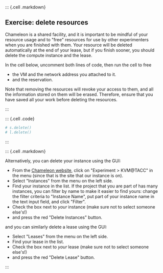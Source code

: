 
::: {.cell .markdown}
## Exercise: delete resources


Chameleon is a shared facility, and it is important to be mindful of your resource usage and to "free" resources for use by other experimenters when you are finished with them. Your resource will be deleted automatically at the end of your lease, but if you finish sooner, you should delete the compute instance and the lease.

In the cell below, uncomment both lines of code, then run the cell to free 

* the VM and the network address you attached to it.
* and the reservation.

Note that removing the resources will revoke your access to them, and all the information stored on them will be erased. Therefore, ensure that you have saved all your work before deleting the resources.

:::

::: {.cell .code}
```python
# s.delete()
# l.delete()
```
:::

::: {.cell .markdown}

Alternatively, you can delete your instance using the GUI:

* From the [Chameleon website](https://chameleoncloud.org/), click on "Experiment \> KVM@TACC" in the menu (since that is the site that our instance is on).
* Select "Instances" from the menu on the left side.
* Find your instance in the list. If the project that you are part of has many instances, you can filter by name to make it easier to find yours: change the filter criteria to "Instance Name", put part of your instance name in the text input field, and click "Filter".
* Check the box next to *your* instance (make sure not to select someone else's!)
* and press the red "Delete Instances" button.

and you can similarly delete a lease using the GUI:

* Select "Leases" from the menu on the left side.
* Find your lease in the list.
* Check the box next to *your* lease (make sure not to select someone else's!)
* and press the red "Delete Lease" button.


:::

